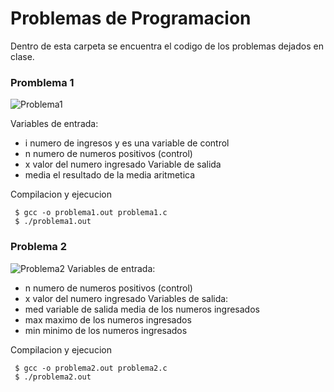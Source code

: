 # Problemas de Programacion

Dentro de esta carpeta se encuentra el codigo de los problemas dejados en clase.

### Promblema 1
![Problema1](Imagenes/problema1.jpg)

Variables de entrada:
 - i numero de ingresos y es una variable de control
 - n numero de numeros positivos (control)
 - x valor del numero ingresado
 Variable de salida
 - media el resultado de la media aritmetica

Compilacion y ejecucion
```
 $ gcc -o problema1.out problema1.c
 $ ./problema1.out 
```
### Problema 2
![Problema2](Imagenes/problema2.jpg)
Variables de entrada:
 - n numero de numeros positivos (control)
 - x valor del numero ingresado 
 Variables de salida:
 - med variable de salida media de los numeros ingresados
 - max  maximo de los numeros ingresados
 - min minimo de los numeros ingresados

Compilacion y ejecucion
```
 $ gcc -o problema2.out problema2.c
 $ ./problema2.out 
```
